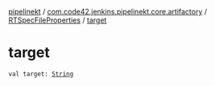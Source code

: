 [pipelinekt](../../index.md) / [com.code42.jenkins.pipelinekt.core.artifactory](../index.md) / [RTSpecFileProperties](index.md) / [target](./target.md)

# target

`val target: `[`String`](https://kotlinlang.org/api/latest/jvm/stdlib/kotlin/-string/index.html)